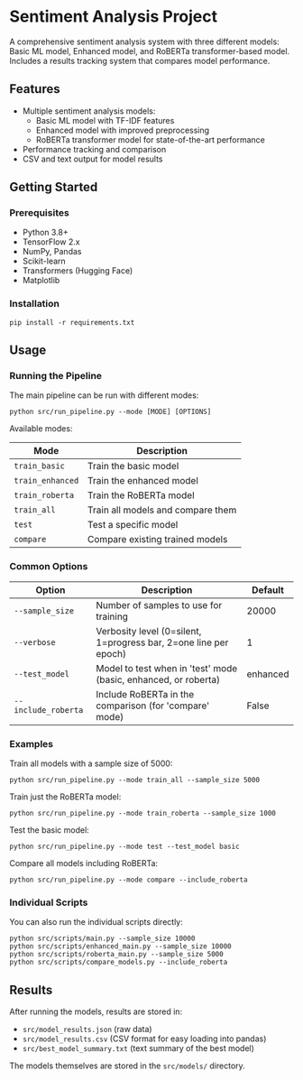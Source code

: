 # Sentiment Analysis Project

A comprehensive sentiment analysis system with three different models: Basic ML model, Enhanced model, and RoBERTa transformer-based model. Includes a results tracking system that compares model performance.

## Features

- Multiple sentiment analysis models:
  - Basic ML model with TF-IDF features
  - Enhanced model with improved preprocessing
  - RoBERTa transformer model for state-of-the-art performance
- Performance tracking and comparison
- CSV and text output for model results

## Getting Started

### Prerequisites

- Python 3.8+
- TensorFlow 2.x
- NumPy, Pandas
- Scikit-learn
- Transformers (Hugging Face)
- Matplotlib

### Installation

```
pip install -r requirements.txt
```

## Usage

### Running the Pipeline

The main pipeline can be run with different modes:

```
python src/run_pipeline.py --mode [MODE] [OPTIONS]
```

Available modes:

| Mode | Description |
|------|-------------|
| `train_basic` | Train the basic model |
| `train_enhanced` | Train the enhanced model |
| `train_roberta` | Train the RoBERTa model |
| `train_all` | Train all models and compare them |
| `test` | Test a specific model |
| `compare` | Compare existing trained models |

### Common Options

| Option | Description | Default |
|--------|-------------|---------|
| `--sample_size` | Number of samples to use for training | 20000 |
| `--verbose` | Verbosity level (0=silent, 1=progress bar, 2=one line per epoch) | 1 |
| `--test_model` | Model to test when in 'test' mode (basic, enhanced, or roberta) | enhanced |
| `--include_roberta` | Include RoBERTa in the comparison (for 'compare' mode) | False |

### Examples

Train all models with a sample size of 5000:
```
python src/run_pipeline.py --mode train_all --sample_size 5000
```

Train just the RoBERTa model:
```
python src/run_pipeline.py --mode train_roberta --sample_size 1000
```

Test the basic model:
```
python src/run_pipeline.py --mode test --test_model basic
```

Compare all models including RoBERTa:
```
python src/run_pipeline.py --mode compare --include_roberta
```

### Individual Scripts

You can also run the individual scripts directly:

```
python src/scripts/main.py --sample_size 10000
python src/scripts/enhanced_main.py --sample_size 10000
python src/scripts/roberta_main.py --sample_size 5000
python src/scripts/compare_models.py --include_roberta
```

## Results

After running the models, results are stored in:
- `src/model_results.json` (raw data)
- `src/model_results.csv` (CSV format for easy loading into pandas)
- `src/best_model_summary.txt` (text summary of the best model)

The models themselves are stored in the `src/models/` directory. 
